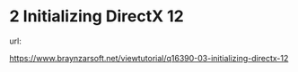 # 2 Initializing DirectX 12

url: 

https://www.braynzarsoft.net/viewtutorial/q16390-03-initializing-directx-12